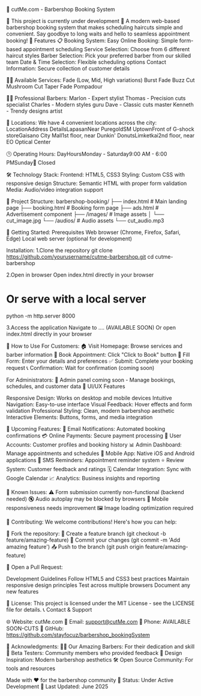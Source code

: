 💈 cutMe.com - Barbershop Booking System

🚧 This project is currently under development 🚧
A modern web-based barbershop booking system that makes scheduling haircuts simple and convenient. Say goodbye to long waits and hello to seamless appointment booking!
🌟 Features
📋 Booking System:
Easy Online Booking: Simple form-based appointment scheduling
Service Selection: Choose from 6 different haircut styles
Barber Selection: Pick your preferred barber from our skilled team
Date & Time Selection: Flexible scheduling options
Contact Information: Secure collection of customer details

💇‍♂️ Available Services:
Fade (Low, Mid, High variations)
Burst Fade
Buzz Cut
Mushroom Cut
Taper Fade
Pompadour

👨‍💼 Professional Barbers:
Marlon - Expert stylist
Thomas - Precision cuts specialist
Charles - Modern styles guru
Dave - Classic cuts master
Kenneth - Trendy designs artist

🏪 Locations:
We have 4 convenient locations across the city:
LocationAddress DetailsLapasanNear PuregoldSM UptownFront of G-shock storeGaisano City Mall1st floor, near Dunkin' DonutsLimketkai2nd floor, near EO Optical Center

🕒 Operating Hours:
DayHoursMonday - Saturday9:00 AM - 6:00 PMSunday🔴 Closed

🛠️ Technology Stack:
Frontend: HTML5, CSS3
Styling: Custom CSS with responsive design
Structure: Semantic HTML with proper form validation
Media: Audio/video integration support

📁 Project Structure:
barbershop-booking/
├── index.html          # Main landing page
├── booking.html        # Booking form page
├── ads.html           # Advertisement component
├── /images/           # Image assets
│   └── cut_image.jpg
└── /audios/           # Audio assets
    └── cut_audio.mp3
    
🚀 Getting Started:
Prerequisites
Web browser (Chrome, Firefox, Safari, Edge)
Local web server (optional for development)

Installation:
1.Clone the repository
git clone https://github.com/yourusername/cutme-barbershop.git
cd cutme-barbershop

2.Open in browser
Open index.html directly in your browser
# Or serve with a local server
python -m http.server 8000

3.Access the application
Navigate to .... (AVAILABLE SOON)
Or open index.html directly in your browser


📱 How to Use
For Customers:
🏠 Visit Homepage: Browse services and barber information
📅 Book Appointment: Click "Click to Book" button
📝 Fill Form: Enter your details and preferences
✅ Submit: Complete your booking request
📞 Confirmation: Wait for confirmation (coming soon)

For Administrators:
🔧 Admin panel coming soon - Manage bookings, schedules, and customer data
🎨 UI/UX Features

Responsive Design: Works on desktop and mobile devices
Intuitive Navigation: Easy-to-use interface
Visual Feedback: Hover effects and form validation
Professional Styling: Clean, modern barbershop aesthetic
Interactive Elements: Buttons, forms, and media integration

🔮 Upcoming Features:
 📧 Email Notifications: Automated booking confirmations
 💳 Online Payments: Secure payment processing
 👤 User Accounts: Customer profiles and booking history
 📊 Admin Dashboard: Manage appointments and schedules
 📱 Mobile App: Native iOS and Android applications
 🔔 SMS Reminders: Appointment reminder system
 ⭐ Review System: Customer feedback and ratings
 🗓️ Calendar Integration: Sync with Google Calendar
 📈 Analytics: Business insights and reporting

🐛 Known Issues:
⚠️ Form submission currently non-functional (backend needed)
🔇 Audio autoplay may be blocked by browsers
📱 Mobile responsiveness needs improvement
🖼️ Image loading optimization required

🤝 Contributing:
We welcome contributions! Here's how you can help:

🍴 Fork the repository:
🌿 Create a feature branch (git checkout -b feature/amazing-feature)
💾 Commit your changes (git commit -m 'Add amazing feature')
📤 Push to the branch (git push origin feature/amazing-feature)

🔄 Open a Pull Request:

Development Guidelines
Follow HTML5 and CSS3 best practices
Maintain responsive design principles
Test across multiple browsers
Document any new features

📄 License:
This project is licensed under the MIT License - see the LICENSE file for details.
📞 Contact & Support

🌐 Website: cutMe.com
📧 Email: support@cutMe.com
📱 Phone: AVAILABLE SOON-CUTS
🐙 GitHub: https://github.com/stayfocuz/barbershop_bookingSystem

🙏 Acknowledgments:
💇‍♂️ Our Amazing Barbers: For their dedication and skill
👥 Beta Testers: Community members who provided feedback
🎨 Design Inspiration: Modern barbershop aesthetics
🛠️ Open Source Community: For tools and resources

Made with ❤️ for the barbershop community
🚧 Status: Under Active Development 🚧
Last Updated: June 2025
